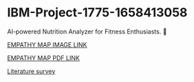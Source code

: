 # IBM-Project-1775-1658413058

AI-powered Nutrition Analyzer for Fitness Enthusiasts. :running:


[EMPATHY MAP IMAGE LINK ](https://github.com/IBM-EPBL/IBM-Project-1775-1658413058/blob/main/docs/empathy-map/Empathy%20map.png)


[EMPATHY MAP PDF LINK ](https://github.com/IBM-EPBL/IBM-Project-1775-1658413058/blob/main/docs/empathy-map/Empathy%20map.pdf)

[Literature survey](https://github.com/IBM-EPBL/IBM-Project-1775-1658413058/blob/main/docs/AI-powered%20Nutrition%20Analyzer%20for%20Fitness%20Enthusiasts.pdf)
